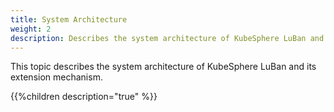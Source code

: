 ```yaml
---
title: System Architecture
weight: 2
description: Describes the system architecture of KubeSphere LuBan and its extension mechanism.
---
```


This topic describes the system architecture of KubeSphere LuBan and its extension mechanism.

{{%children description="true" %}}